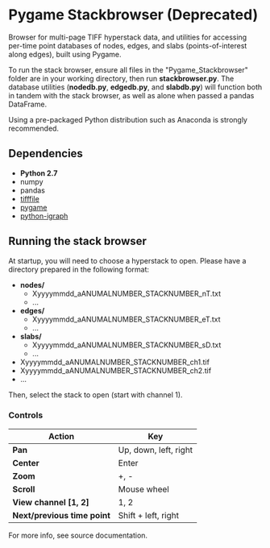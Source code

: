 # Pygame Stackbrowser (Deprecated)

Browser for multi-page TIFF hyperstack data, and utilities for accessing per-time point databases of nodes, edges, and slabs (points-of-interest along edges), built using Pygame.

To run the stack browser, ensure all files in the "Pygame_Stackbrowser" folder are in your working directory, then run __stackbrowser.py__. The database utilities (__nodedb.py__, __edgedb.py__, and __slabdb.py__) will function both in tandem with the stack browser, as well as alone when passed a pandas DataFrame.

Using a pre-packaged Python distribution such as Anaconda is strongly recommended.



## Dependencies

* **__Python 2.7__**
* numpy
* pandas
* [tifffile](https://pypi.python.org/pypi/tifffile)
* [pygame](http://www.pygame.org/wiki/GettingStarted)
* [python-igraph](http://igraph.org/python/)


## Running the stack browser

At startup, you will need to choose a hyperstack to open. Please have a directory prepared in the following format:

* __nodes/__
  - Xyyyymmdd_aANUMALNUMBER_STACKNUMBER_nT.txt
  - ...
* __edges/__
  - Xyyyymmdd_aANUMALNUMBER_STACKNUMBER_eT.txt
  - ...
* __slabs/__
  - Xyyyymmdd_aANUMALNUMBER_STACKNUMBER_sD.txt
  - ...
* Xyyyymmdd_aANUMALNUMBER_STACKNUMBER_ch1.tif
* Xyyyymmdd_aANUMALNUMBER_STACKNUMBER_ch2.tif
* ...

Then, select the stack to open (start with channel 1).

### Controls

Action | Key
--- | ---
__Pan__ | Up, down, left, right
__Center__ | Enter
__Zoom__ | +, -
__Scroll__ | Mouse wheel
__View channel [1, 2]__ | 1, 2
__Next/previous time point__ | Shift + left, right


For more info, see source documentation.
